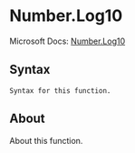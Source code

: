---
---

# Number.Log10

Microsoft Docs: [Number.Log10](https://docs.microsoft.com/en-us/powerquery-m/number-log10)

## Syntax

```powerquery-m
Syntax for this function.
```

## About

About this function.

